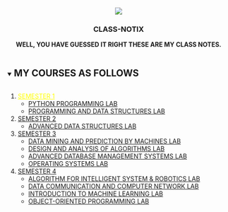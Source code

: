 
<!-- PROJECT LOGO -->
<br />
<p align="center">
  <a href="https://https://github.com/DHANOLA/CLASS-NOTIX">
    <img src="https://media.giphy.com/media/nGtOFccLzujug/giphy.gif" >
  </a>

  <h3 align="center">CLASS-NOTIX</h3>

  <p align="center">
  <b>WELL, YOU HAVE GUESSED IT RIGHT THESE ARE MY CLASS NOTES.</b>
    <br />
   
  </p>
</p>


<!-- TABLE OF CONTENTS -->
<details open="open">
  <summary><h2 style="display: inline-block">MY COURSES AS FOLLOWS</h2></summary>
  <ol>
    <li>
      <a href="https://github.com/DHANOLA/CLASS-NOTIX/tree/root/SEMESTER%201" style="color:yellow">SEMESTER 1</a>
      <ul>
        <li><a href="https://github.com/DHANOLA/CLASS-NOTIX/tree/root/SEMESTER%201/PYTHON%20PROGRAMMING%20LAB" style="color: ">PYTHON PROGRAMMING LAB</a></li>
        <li><a href="https://github.com/DHANOLA/CLASS-NOTIX/tree/root/SEMESTER%201/PROGRAMMING%20AND%20DATA%20STRUCTURES%20LAB" style="color: ">PROGRAMMING AND DATA STRUCTURES LAB</a></li>
      </ul>
    </li>
    <li>
      <a href="https://github.com/DHANOLA/CLASS-NOTIX/tree/root/SEMESTER%202" style="color: ">SEMESTER 2</a>
      <ul>
        <li><a href="https://github.com/DHANOLA/CLASS-NOTIX/tree/root/SEMESTER%202/ADVANCED%20DATA%20STRUCTURES%20LAB" style="color: ">ADVANCED DATA STRUCTURES LAB</a></li>
      </ul>
    </li>
   <li>
      <a href="https://github.com/DHANOLA/CLASS-NOTIX/tree/root/SEMESTER%203" style="color: ">SEMESTER 3</a>
      <ul>
        <li><a href="https://github.com/DHANOLA/CLASS-NOTIX/tree/root/SEMESTER%203/DATA%20MINING%20AND%20PREDICTION%20BY%20MACHINES%20LAB" style="color: ">DATA MINING AND PREDICTION BY MACHINES LAB</a></li>
        <li><a href="https://github.com/DHANOLA/CLASS-NOTIX/tree/root/SEMESTER%203/DESIGN%20AND%20ANALYSIS%20OF%20ALGORITHMS%20LAB" style="color: "> DESIGN AND ANALYSIS OF ALGORITHMS LAB</a></li>
        <li><a href="https://github.com/DHANOLA/CLASS-NOTIX/tree/root/SEMESTER%203/ADVANCED%20DATABASE%20MANAGEMENT%20SYSTEMS%20LAB" style="color: ">ADVANCED DATABASE MANAGEMENT SYSTEMS LAB</a></li>
        <li><a href="https://github.com/DHANOLA/CLASS-NOTIX/tree/root/SEMESTER%203/OPERATING%20SYSTEMS%20LAB" style="color: ">OPERATING SYSTEMS LAB</a></li>

</ul>
    </li>
        <li>
      <a href="https://github.com/DHANOLA/CLASS-NOTIX/tree/root/SEMESTER%204" style="color: ">SEMESTER 4</a>
      <ul>
        <li><a href="https://github.com/DHANOLA/CLASS-NOTIX/tree/root/SEMESTER%204/ALGORITHM%20FOR%20INTELLIGENT%20SYSTEM%20%26%20ROBOTICS%20LAB" style="color: ">ALGORITHM FOR INTELLIGENT SYSTEM & ROBOTICS LAB</a></li>
        <li><a href="https://github.com/DHANOLA/CLASS-NOTIX/tree/root/SEMESTER%204/DATA%20COMMUNICATION%20AND%20COMPUTER%20NETWORK%20LAB" style="color: "> DATA COMMUNICATION AND COMPUTER NETWORK LAB</a></li>
        <li><a href="https://github.com/DHANOLA/CLASS-NOTIX/tree/root/SEMESTER%204/INTRODUCTION%20TO%20MACHINE%20LEARNING%20LAB" style="color: ">INTRODUCTION TO MACHINE LEARNING LAB</a></li>
        <li><a href="https://github.com/DHANOLA/CLASS-NOTIX/tree/root/SEMESTER%204/OBJECT-ORIENTED%20PROGRAMMING%20LAB" style="color: ">OBJECT-ORIENTED PROGRAMMING LAB</a></li>
</ul>
    </li>
    
    
  </ol>
</details>
